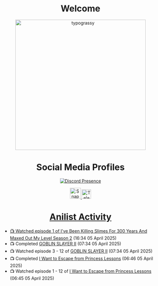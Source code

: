 <div align="center">

# Welcome
<a href="https://github.com/kawarimidoll/typograssy">
    <img alt="typograssy" src="https://typograssy.deno.dev/api?text=%E3%82%88%E3%81%86%E3%81%93%E3%81%9D%E3%81%BF%E3%81%AA%E3%81%95%E3%82%93%20-%20Sheby--&&l0=none&l1=82d9d0&l2=027353&l3=038c4c&l4=01402e&bg=none&frame=none&speed=100&comment=" width="421.99">
</a>

</div>

<div align="center">

# Social Media Profiles

[![Discord Presence](https://lanyard.cnrad.dev/api/612532963938271232)](https://discord.com/users/612532963938271232)


<a href="https://www.snapchat.com/add/a.sheby" title="Snapchat Profile">
    <img src="https://www.freepnglogos.com/uploads/snapchat-logo-png-0.png" width="35" alt="Snapchat Logo" />


<a href="https://t.me/ASheby" title="Telegram Profile">
    <img src="https://www.freepnglogos.com/uploads/telegram-logo-png-0.png" width="30" alt="Telegram Logo" />


</div>

<div align="center">

# Anilist Activity

</div>

<!-- ANILIST_ACTIVITY:start -->

-   📺 Watched episode 1 of [I've Been Killing Slimes For 300 Years And Maxed Out My Level Season 2](https://anilist.co/anime/143337) (16:34 05 April 2025)
-   📺 Completed [GOBLIN SLAYER II](https://anilist.co/anime/129188) (07:34 05 April 2025)
-   📺 Watched episode 3 - 12 of [GOBLIN SLAYER II](https://anilist.co/anime/129188) (07:34 05 April 2025)
-   📺 Completed [I Want to Escape from Princess Lessons](https://anilist.co/anime/170650) (06:46 05 April 2025)
-   📺 Watched episode 1 - 12 of [I Want to Escape from Princess Lessons](https://anilist.co/anime/170650) (06:45 05 April 2025)

<!-- ANILIST_ACTIVITY:end -->
